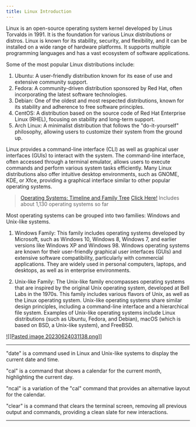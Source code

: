 ```yaml
---
title: Linux Introduction
---
```

Linux is an open-source operating system kernel developed by Linus Torvalds in 1991. It is the foundation for various Linux distributions or distros. Linux is known for its stability, security, and flexibility, and it can be installed on a wide range of hardware platforms. It supports multiple programming languages and has a vast ecosystem of software applications.

Some of the most popular Linux distributions include:

1.  Ubuntu: A user-friendly distribution known for its ease of use and extensive community support.
2.  Fedora: A community-driven distribution sponsored by Red Hat, often incorporating the latest software technologies.
3.  Debian: One of the oldest and most respected distributions, known for its stability and adherence to free software principles.
4.  CentOS: A distribution based on the source code of Red Hat Enterprise Linux (RHEL), focusing on stability and long-term support.
5.  Arch Linux: A minimalist distribution that follows the "do-it-yourself" philosophy, allowing users to customize their system from the ground up.

Linux provides a command-line interface (CLI) as well as graphical user interfaces (GUIs) to interact with the system. The command-line interface, often accessed through a terminal emulator, allows users to execute commands and perform various system tasks efficiently. Many Linux distributions also offer intuitive desktop environments, such as GNOME, KDE, or Xfce, providing a graphical interface similar to other popular operating systems.

> [Operating Systems: Timeline and Family Tree](https://eylenburg.github.io/os_familytree.htm) [Click Here!](https://eylenburg.github.io/pics/Eylenburg_Operating_System_Timeline_Family_Tree.svg)
> Includes about 1,130 operating systems so far

Most operating systems can be grouped into two families: Windows and Unix-like systems.

1.  Windows Family: This family includes operating systems developed by Microsoft, such as Windows 10, Windows 8, Windows 7, and earlier versions like Windows XP and Windows 98. Windows operating systems are known for their user-friendly graphical user interfaces (GUIs) and extensive software compatibility, particularly with commercial applications. They are widely used in personal computers, laptops, and desktops, as well as in enterprise environments.
    
2.  Unix-like Family: The Unix-like family encompasses operating systems that are inspired by the original Unix operating system, developed at Bell Labs in the 1970s. This family includes various flavors of Unix, as well as the Linux operating system. Unix-like operating systems share similar design principles, including a command-line interface and a hierarchical file system. Examples of Unix-like operating systems include Linux distributions (such as Ubuntu, Fedora, and Debian), macOS (which is based on BSD, a Unix-like system), and FreeBSD.

[![[Pasted image 20230624031138.png]]](https://en.wikipedia.org/wiki/Unix-like#/media/File:Unix_history-simple.svg)

---
"date" is a command used in Linux and Unix-like systems to display the current date and time.

"cal" is a command that shows a calendar for the current month, highlighting the current day.

"ncal" is a variation of the "cal" command that provides an alternative layout for the calendar.

"clear" is a command that clears the terminal screen, removing all previous output and commands, providing a clean slate for new interactions.

---

